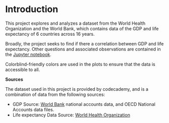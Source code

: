 # Introduction

This project explores and analyzes a dataset from the World Health Organization and the World Bank, which contains data of the GDP and life expectancy of 6 countries across 16 years.

Broadly, the project seeks to find if there a correlation between GDP and life expectancy. Other questions and associated observations are contained in the [Jupyter notebook](./life_expectancy_gdp.ipynb).

Colorblind-friendly colors are used in the plots to ensure that the data is accessible to all.

**Sources**

The dataset used in this project is provided by codecademy, and is a combination of data from the following sources:
- GDP Source: [World Bank](https://data.worldbank.org/indicator/NY.GDP.MKTP.CD) national accounts data, and OECD National Accounts data files.
- Life expectancy Data Source: [World Health Organization](vhttp://apps.who.int/gho/data/node.main.688)